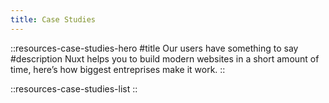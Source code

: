 ```yaml
---
title: Case Studies
---
```


::resources-case-studies-hero
#title
Our users have something to say
#description
Nuxt helps you to build modern websites in a short amount of time, here’s how biggest entreprises make it work.
::

::resources-case-studies-list
::
